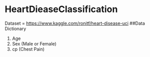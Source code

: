 # HeartDieaseClassification
Dataset = https://www.kaggle.com/ronitf/heart-disease-uci
##Data Dictionary
  1. Age
  2. Sex (Male or Female)
  3. cp (Chest Pain)
 
